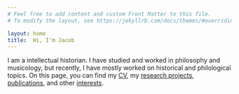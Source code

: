 ```yaml
---
# Feel free to add content and custom Front Matter to this file.
# To modify the layout, see https://jekyllrb.com/docs/themes/#overriding-theme-defaults

layout: home
title:  Hi, I'm Jacob
---
```


I am a intellectual historian. I have studied and worked in philosophy and musicology, but recently, I have mostly worked on historical and philological topics. On this page, you can find my [CV](/CV), my [research projects](/research), [publications](/publications), and other [interests](/interests).